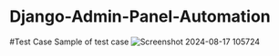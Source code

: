 # Django-Admin-Panel-Automation

#Test Case
Sample of test case
![Screenshot 2024-08-17 105724](https://github.com/user-attachments/assets/83c51f77-ac1d-4b04-ba3d-d364dd36ff02)

